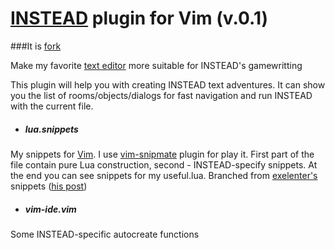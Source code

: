 [INSTEAD](http://instead.syscall.ru/index.html) plugin for Vim (v.0.1)
==============================
###It is [fork](https://github.com/excelenter/vim-instead)

Make my favorite [text editor](http://www.vim.org/) more suitable for INSTEAD's gamewritting

This plugin will help you with creating INSTEAD text adventures.
It can show you the list of rooms/objects/dialogs for fast navigation 
and run INSTEAD with the current file.


* ##### lua.snippets
My snippets for [Vim](www.vim.org/). I use [vim-snipmate](https://github.com/garbas/vim-snipmate) plugin for play it. First part of the file contain pure Lua construction, second - INSTEAD-specify snippets. At the end you can see snippets for my useful.lua. Branched from [exelenter's](http://instead.syscall.ru/talk/index.php/member/36-excelenter) snippets ([his post](http://instead.syscall.ru/forum/viewtopic.php?id=407))

* ##### vim-ide.vim
Some INSTEAD-specific autocreate functions
